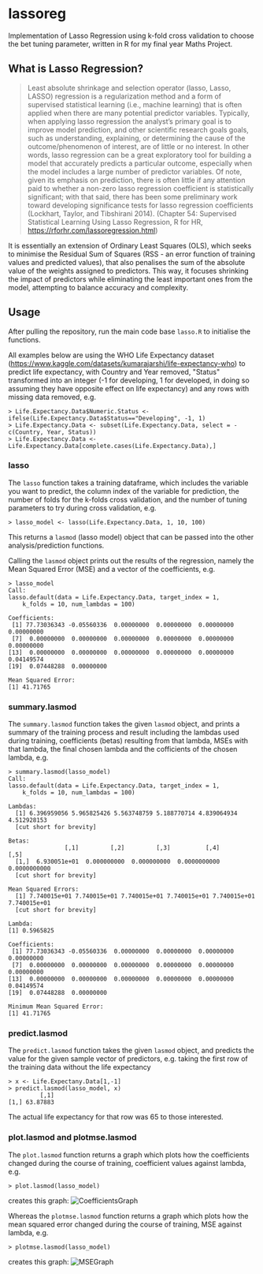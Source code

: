 # lassoreg
Implementation of Lasso Regression using k-fold cross validation to choose the bet tuning parameter, written in R for my final year Maths Project.

## What is Lasso Regression?
> Least absolute shrinkage and selection operator (lasso, Lasso, LASSO) regression is a regularization method and a form of supervised statistical learning (i.e., machine learning) that is often applied when there are many potential predictor variables. Typically, when applying lasso regression the analyst’s primary goal is to improve model prediction, and other scientific research goals goals, such as understanding, explaining, or determining the cause of the outcome/phenomenon of interest, are of little or no interest. In other words, lasso regression can be a great exploratory tool for building a model that accurately predicts a particular outcome, especially when the model includes a large number of predictor variables. Of note, given its emphasis on prediction, there is often little if any attention paid to whether a non-zero lasso regression coefficient is statistically significant; with that said, there has been some preliminary work toward developing significance tests for lasso regression coefficients (Lockhart, Taylor, and Tibshirani 2014).
(Chapter 54: Supervised Statistical Learning Using Lasso Regression, R for HR, https://rforhr.com/lassoregression.html)

It is essentially an extension of Ordinary Least Squares (OLS), which seeks to minimise the Residual Sum of Squares (RSS - an error function of training values and predicted values), that also penalises the sum of the absolute value of the weights assigned to predictors. This way, it focuses shrinking the impact of predictors while eliminating the least important ones from the model, attempting to balance accuracy and complexity.

## Usage
After pulling the repository, run the main code base `lasso.R` to initialise the functions.

All examples below are using the WHO Life Expectancy dataset (https://www.kaggle.com/datasets/kumarajarshi/life-expectancy-who) to predict life expectancy, with Country and Year removed, "Status" transformed into an integer (-1 for developing, 1 for developed, in doing so assuming they have opposite effect on life expectancy) and any rows with missing data removed, e.g.
```
> Life.Expectancy.Data$Numeric.Status <- ifelse(Life.Expectancy.Data$Status=="Developing", -1, 1)
> Life.Expectancy.Data <- subset(Life.Expectancy.Data, select = -c(Country, Year, Status))
> Life.Expectancy.Data <- Life.Expectancy.Data[complete.cases(Life.Expectancy.Data),]
```

### lasso
The `lasso` function takes a training dataframe, which includes the variable you want to predict, the column index of the variable for prediction, the number of folds for the k-folds cross validation, and the number of tuning parameters to try during cross validation, e.g.
```
> lasso_model <- lasso(Life.Expectancy.Data, 1, 10, 100)
```
This returns a `lasmod` (lasso model) object that can be passed into the other analysis/prediction functions.

Calling the `lasmod` object prints out the results of the regression, namely the Mean Squared Error (MSE) and a vector of the coefficients, e.g.
```
> lasso_model
Call:
lasso.default(data = Life.Expectancy.Data, target_index = 1, 
    k_folds = 10, num_lambdas = 100)

Coefficients:
 [1] 77.73036343 -0.05560336  0.00000000  0.00000000  0.00000000  0.00000000
 [7]  0.00000000  0.00000000  0.00000000  0.00000000  0.00000000  0.00000000
[13]  0.00000000  0.00000000  0.00000000  0.00000000  0.00000000  0.04149574
[19]  0.07448288  0.00000000

Mean Squared Error:
[1] 41.71765
```

### summary.lasmod
The `summary.lasmod` function takes the given `lasmod` object, and prints a summary of the training process and result including the lambdas used during training, coefficients (betas) resulting from that lambda, MSEs with that lambda, the final chosen lambda and the cofficients of the chosen lambda, e.g.
```
> summary.lasmod(lasso_model)
Call:
lasso.default(data = Life.Expectancy.Data, target_index = 1, 
    k_folds = 10, num_lambdas = 100)

Lambdas:
  [1] 6.396959056 5.965825426 5.563748759 5.188770714 4.839064934 4.512928153
  [cut short for brevity]

Betas:
                [,1]         [,2]         [,3]          [,4]         [,5]
  [1,]  6.930051e+01  0.000000000  0.000000000  0.0000000000 0.0000000000
  [cut short for brevity]

Mean Squared Errors:
  [1] 7.740015e+01 7.740015e+01 7.740015e+01 7.740015e+01 7.740015e+01 7.740015e+01
  [cut short for brevity]

Lambda:
[1] 0.5965825

Coefficients:
 [1] 77.73036343 -0.05560336  0.00000000  0.00000000  0.00000000  0.00000000
 [7]  0.00000000  0.00000000  0.00000000  0.00000000  0.00000000  0.00000000
[13]  0.00000000  0.00000000  0.00000000  0.00000000  0.00000000  0.04149574
[19]  0.07448288  0.00000000

Minimum Mean Squared Error:
[1] 41.71765
```

### predict.lasmod
The `predict.lasmod` function takes the given `lasmod` object, and predicts the value for the given sample vector of predictors, e.g. taking the first row of the training data without the life expectancy
```
> x <- Life.Expectany.Data[1,-1]
> predict.lasmod(lasso_model, x)
         [,1]
[1,] 63.87883
```
The actual life expectancy for that row was 65 to those interested.

### plot.lasmod and plotmse.lasmod
The `plot.lasmod` function returns a graph which plots how the coefficients changed during the course of training, coefficient values against lambda, e.g.
```
> plot.lasmod(lasso_model)
```
creates this graph:
![CoefficientsGraph](https://github.com/user-attachments/assets/4f70b936-a3ea-41ae-8e8b-b40bcee6c4cf)

Whereas the `plotmse.lasmod` function returns a graph which plots how the mean squared error changed during the course of training, MSE against lambda, e.g.
```
> plotmse.lasmod(lasso_model)
```
creates this graph:
![MSEGraph](https://github.com/user-attachments/assets/67d53fab-24eb-4536-ac81-c71ee1c7d472)
